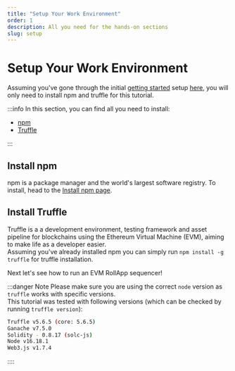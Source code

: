 ```yaml
---
title: "Setup Your Work Environment"
order: 1
description: All you need for the hands-on sections
slug: setup
---
```


# Setup Your Work Environment

Assuming you've gone through the initial [getting started](../getting-started/intro.md) setup [here](../getting-started/setup.md), you will only need to install npm and truffle for this tutorial.

:::info In this section, you can find all you need to install:

- [npm](https://www.npmjs.com/)
- [Truffle](https://trufflesuite.com/)

:::

## Install npm

npm is a package manager and the world's largest software registry. To install, head to the [Install npm page](https://docs.npmjs.com/downloading-and-installing-node-js-and-npm).

## Install Truffle

Truffle is a a development environment, testing framework and asset pipeline for blockchains using the Ethereum Virtual Machine (EVM), aiming to make life as a developer easier.<br/>
Assuming you've already installed npm you can simply run `npm install -g truffle` for truffle installation.

Next let's see how to run an EVM RollApp sequencer!

:::danger Note
Please make sure you are using the correct `node` version as `truffle` works with specific versions.<br/>
This tutorial was tested with following versions (which can be checked by running `truffle version`):
```sh
Truffle v5.6.5 (core: 5.6.5)
Ganache v7.5.0
Solidity - 0.8.17 (solc-js)
Node v16.18.1
Web3.js v1.7.4
```
::::
